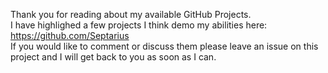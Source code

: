 Thank you for reading about my available GitHub Projects.  
I have highlighed a few projects I think demo my abilities here: https://github.com/Septarius  
If you would like to comment or discuss them please leave an issue on this project and I will get back to you as soon as I can.
